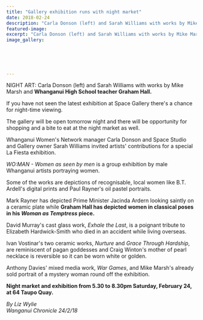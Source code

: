 ```yaml
---
title: "Gallery exhibition runs with night market"
date: 2018-02-24
description: "Carla Donson (left) and Sarah Williams with works by Mike Marsh and Whanganui High School teacher Graham Hall..."
featured-image: 
excerpt: "Carla Donson (left) and Sarah Williams with works by Mike Marsh and Whanganui High School teacher Graham Hall."
image_gallery:
    
    
    
    
    
---
```


<p><span>NIGHT ART: Carla Donson (left) and Sarah Williams with works by Mike Marsh and <strong>Whanganui High School teacher Graham Hall.</strong></span></p>
<p class="element element-paragraph">If you have not seen the latest exhibition at Space Gallery there's a chance for night-time viewing.</p>
<p class="element element-paragraph">The gallery will be open tomorrow night and there will be opportunity for shopping and a bite to eat at the night market as well.</p>
<p class="element element-paragraph">Whanganui Women's Network manager Carla Donson and Space Studio and Gallery owner Sarah Williams invited artists' contributions for a special La Fiesta exhibition.</p>
<p class="element element-paragraph"><em>WO:MAN - Women as seen by men</em>&nbsp;is a group exhibition by male Whanganui artists portraying women.</p>
<p class="element element-paragraph">Some of the works are depictions of recognisable, local women like B.T. Ardell's digital prints and Paul Rayner's oil pastel portraits.</p>
<p class="element element-paragraph">Mark Rayner has depicted Prime Minister Jacinda Ardern looking saintly on a ceramic plate while <strong>Graham Hall has depicted women in classical poses in his&nbsp;<em>Woman as Temptress</em>&nbsp;piece.</strong></p>
<p class="element element-paragraph">David Murray's cast glass work,&nbsp;<em>Exhale the Last</em>, is a poignant tribute to Elizabeth Hardwick-Smith who died in an accident while living overseas.</p>
<p class="element element-paragraph">Ivan Vostinar's two ceramic works,&nbsp;<em>Nurture</em>&nbsp;and&nbsp;<em>Grace Through Hardship</em>, are reminiscent of pagan goddesses and Craig Winton's mother of pearl necklace is reversible so it can be worn white or golden.</p>
<p class="element element-paragraph">Anthony Davies' mixed media work,&nbsp;<em>War Games</em>, and Mike Marsh's already sold portrait of a mystery woman round off the exhibition.</p>
<p class="element element-paragraph"><strong>Night market and exhibition from 5.30 to 8.30pm Saturday, February 24, at 64 Taupo Quay.</strong></p>
<p><em>By&nbsp;<strong></strong>Liz Wylie</em><br /><em>Wanganui Chronicle 24/2/18</em></p>

